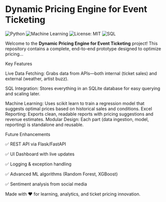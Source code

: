 # Dynamic Pricing Engine for Event Ticketing

![Python](https://img.shields.io/badge/Python-3.8%2B-blue)
![Machine Learning](https://img.shields.io/badge/Machine%20Learning-Regression-orange)
![License: MIT](https://img.shields.io/badge/License-MIT-yellow.svg)
![SQL](https://img.shields.io/badge/Database-SQLite-green)

Welcome to the **Dynamic Pricing Engine for Event Ticketing** project! 
This repository contains a complete, end-to-end prototype designed to optimize pricing...

Key Features

Live Data Fetching: Grabs data from APIs—both internal (ticket sales) and external (weather, artist buzz).

SQL Integration: Stores everything in an SQLite database for easy querying and scaling later.

Machine Learning: Uses scikit learn to train a regression model that suggests optimal prices based on historical sales and conditions.
Excel Reporting: Exports clean, readable reports with pricing suggestions and revenue estimates.
Modular Design: Each part (data ingestion, model, reporting) is standalone and reusable.

Future Enhancements

✅ REST API via Flask/FastAPI

✅ UI Dashboard with live updates

✅ Logging & exception handling

✅ Advanced ML algorithms (Random Forest, XGBoost)

✅ Sentiment analysis from social media






Made with ❤️ for learning, analytics, and ticket pricing innovation.
